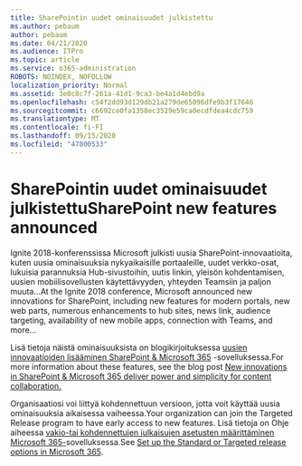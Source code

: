 ```yaml
---
title: SharePointin uudet ominaisuudet julkistettu
ms.author: pebaum
author: pebaum
ms.date: 04/21/2020
ms.audience: ITPro
ms.topic: article
ms.service: o365-administration
ROBOTS: NOINDEX, NOFOLLOW
localization_priority: Normal
ms.assetid: 3e0c8c7f-261a-41d1-9ca3-be4a1d4ebd9a
ms.openlocfilehash: c54f2dd93d129db21a279de65096dfe9b3f17646
ms.sourcegitcommit: c6692ce0fa1358ec3529e59ca0ecdfdea4cdc759
ms.translationtype: MT
ms.contentlocale: fi-FI
ms.lasthandoff: 09/15/2020
ms.locfileid: "47800533"
---
```

# <a name="sharepoint-new-features-announced"></a><span data-ttu-id="08935-102">SharePointin uudet ominaisuudet julkistettu</span><span class="sxs-lookup"><span data-stu-id="08935-102">SharePoint new features announced</span></span>

<span data-ttu-id="08935-103">Ignite 2018-konferenssissa Microsoft julkisti uusia SharePoint-innovaatioita, kuten uusia ominaisuuksia nykyaikaisille portaaleille, uudet verkko-osat, lukuisia parannuksia Hub-sivustoihin, uutis linkin, yleisön kohdentamisen, uusien mobiilisovellusten käytettävyyden, yhteyden Teamsiin ja paljon muuta...</span><span class="sxs-lookup"><span data-stu-id="08935-103">At the Ignite 2018 conference, Microsoft announced new innovations for SharePoint, including new features for modern portals, new web parts, numerous enhancements to hub sites, news link, audience targeting, availability of new mobile apps, connection with Teams, and more...</span></span>
  
<span data-ttu-id="08935-104">Lisä tietoja näistä ominaisuuksista on blogikirjoituksessa [uusien innovaatioiden lisääminen SharePoint &amp; Microsoft 365](https://go.microsoft.com/fwlink/?linkid=2026502) -sovelluksessa.</span><span class="sxs-lookup"><span data-stu-id="08935-104">For more information about these features, see the blog post [New innovations in SharePoint &amp; Microsoft 365 deliver power and simplicity for content collaboration.](https://go.microsoft.com/fwlink/?linkid=2026502)</span></span>
  
<span data-ttu-id="08935-105">Organisaatiosi voi liittyä kohdennettuun versioon, jotta voit käyttää uusia ominaisuuksia aikaisessa vaiheessa.</span><span class="sxs-lookup"><span data-stu-id="08935-105">Your organization can join the Targeted Release program to have early access to new features.</span></span> <span data-ttu-id="08935-106">Lisä tietoja on Ohje aiheessa [vakio-tai kohdennettujen julkaisujen asetusten määrittäminen Microsoft 365-](https://docs.microsoft.com/microsoft-365/admin/manage/release-options-in-office-365)sovelluksessa.</span><span class="sxs-lookup"><span data-stu-id="08935-106">See [Set up the Standard or Targeted release options in Microsoft 365](https://docs.microsoft.com/microsoft-365/admin/manage/release-options-in-office-365).</span></span>
